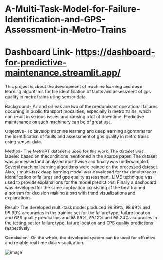 # A-Multi-Task-Model-for-Failure-Identification-and-GPS-Assessment-in-Metro-Trains

# Dashboard Link- https://dashboard-for-predictive-maintenance.streamlit.app/

This project is about the development of machine learning and deep learning algorithms for the identification of faults and assessment of gps quality in metro trains using sensor data.

Background- Air and oil leak are two of the predominant operational failures occurring in public transport modalities, especially in metro trains, which can result in serious issues and causing a lot of downtime. Predictive maintenance on such machinery can be of great use.


Objective- To develop machine learning and deep learning algorithms for the identification of faults and assessment of gps quality in metro trains using sensor data.


Method- The MetroPT dataset is used for this work. The dataset was labeled based on theconditions mentioned in the source paper. The dataset was processed and analyzed monthwise and finally was undersampled. Several machine learning algorithms were trained on the processed dataset. Also, a multi-task deep learning model was developed for the simultaneous identification of failures and gps quality assessment. LIME technique was used to provide explanations for the model predictions. Finally a dashboard was developed for the same application consisting of the best trained algorithm for decision making along with
trend visualizations and explanations.


Result- The developed multi-task model produced 99.99%, 99.99% and 99.99% accuracies in the training set for the failure type, failure location and GPS quality predictions and 98.89%, 99.12% and 99.24% accuracies in the testing set for failure type, failure location and GPS quality predictions respectively.


Conclusion- On the whole, the developed system can be used for effective and reliable real time data visualization.

![image](https://github.com/sairamadithya/A-Multi-Task-Model-for-Failure-Identification-and-GPS-Assessment-in-Metro-Trains/assets/86519397/6a0ca33a-df8d-4f56-a6c3-f871f511e357)


